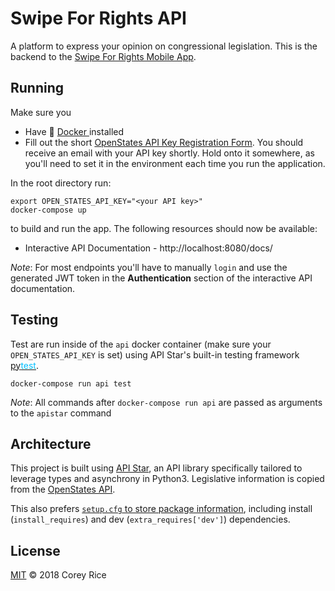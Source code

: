 # Swipe For Rights API
A platform to express your opinion on congressional legislation.  This is the backend to the [Swipe For Rights Mobile App](github.com/CoreyAR/swipe-for-rights-mobile).

## Running
Make sure you

* Have 🐳 [Docker ](https://docs.docker.com/) installed
* Fill out the short [OpenStates API Key Registration Form](https://openstates.org/api/register/).  You should receive an email with your API key shortly. Hold onto it somewhere, as you'll need to set it in the environment each time you run the application.

In the root directory run:

```
export OPEN_STATES_API_KEY="<your API key>"
docker-compose up
```

to build and run the app.  The following resources should now be available:

* Interactive API Documentation - http://localhost:8080/docs/

*Note*: For most endpoints you'll have to manually `login` and use the generated JWT token in the **Authentication** section of the interactive API documentation.

## Testing
Test are run inside of the `api` docker container (make sure your `OPEN_STATES_API_KEY` is set) using API Star's built-in testing framework [py<span style="color: deepskyblue">test</span>](https://docs.pytest.org/en/latest/).

```
docker-compose run api test
```

*Note*: All commands after `docker-compose run api` are passed as arguments to the `apistar` command

## Architecture
This project is built using [API Star](https://github.com/encode/apistar), an API library specifically tailored to leverage types and asynchrony in Python3.  Legislative information is copied from the [OpenStates API](http://docs.openstates.org/).

This also prefers [`setup.cfg` to store package information](http://setuptools.readthedocs.io/en/latest/setuptools.html#configuring-setup-using-setup-cfg-files), including install (`install_requires`) and dev (`extra_requires['dev']`) dependencies.

## License
[MIT](LICENSE) © 2018 Corey Rice
